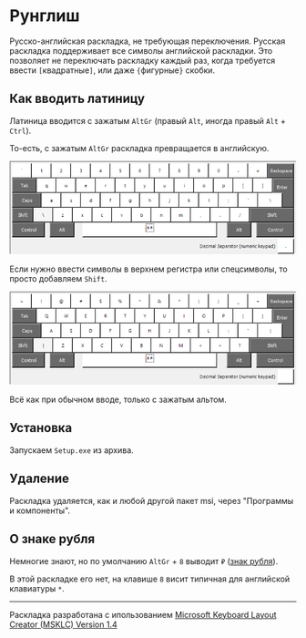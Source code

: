 # Рунглиш

Русско-английская раскладка, не требующая переключения.
Русская раскладка поддерживает все символы английской раскладки. 
Это позволяет не переключать раскладку каждый раз, когда требуется ввести `[`квадратные`]`, или даже `{`фигурные`}` скобки. 

## Как вводить латиницу

Латиница вводится с зажатым `AltGr` (правый `Alt`, иногда правый `Alt` + `Ctrl`).

То-есть, с зажатым `AltGr` раскладка превращается в английскую. 

![Английская раскладка](img/AltGr-en.png)

Если нужно ввести символы в верхнем регистра или спецсимволы, то просто добавляем `Shift`. 

![Английская раскладка в верхнем регистре](img/AltGr-Shift-en.png)

Всё как при обычном вводе, только с зажатым альтом.

## Установка

Запускаем `Setup.exe` из архива.

## Удаление

Раскладка удаляется, как и любой другой пакет msi, через "Программы и компоненты".

## О знаке рубля

Немногие знают, но по умолчанию `AltGr` + `8` выводит `₽` ([знак рубля](https://support.microsoft.com/ru-ru/topic/%D0%BF%D0%BE%D0%B4%D0%B4%D0%B5%D1%80%D0%B6%D0%BA%D0%B0-%D0%BD%D0%BE%D0%B2%D0%BE%D0%B3%D0%BE-%D1%81%D0%B8%D0%BC%D0%B2%D0%BE%D0%BB%D0%B0-%D1%80%D0%BE%D1%81%D1%81%D0%B8%D0%B9%D1%81%D0%BA%D0%BE%D0%B3%D0%BE-%D1%80%D1%83%D0%B1%D0%BB%D1%8F-microsoft-office-25b7c7df-ea17-4c1e-aefd-158f2cafbc89)).

В этой раскладке его нет, на клавише `8` висит типичная для английской клавиатуры `*`.

---

Раскладка разработана с ипользованием [Microsoft Keyboard Layout Creator (MSKLC) Version 1.4
](https://www.microsoft.com/en-us/download/details.aspx?id=102134)

